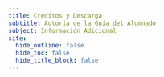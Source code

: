 ```yaml
---
title: Créditos y Descarga
subtitle: Autoría de la Guía del Alumnado
subject: Información Adicional
site:
  hide_outline: false
  hide_toc: false
  hide_title_block: false
---
```

